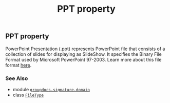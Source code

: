 ﻿---
title: PPT property
second_title: GroupDocs.Signature for Python via .NET API References
description: 
type: docs
url: /python-net/groupdocs.signature.domain/filetype/ppt/
is_root: false
weight: 440
---

## PPT property


PowerPoint Presentation (.ppt) represents PowerPoint file that consists of a collection of slides for displaying as SlideShow. It specifies the Binary File Format used by Microsoft PowerPoint 97-2003.
Learn more about this file format [here](https://wiki.fileformat.com/presentation/ppt).

### See Also
* module [`groupdocs.signature.domain`](../../)
* class [`FileType`](/signature/python-net/groupdocs.signature.domain/filetype)
